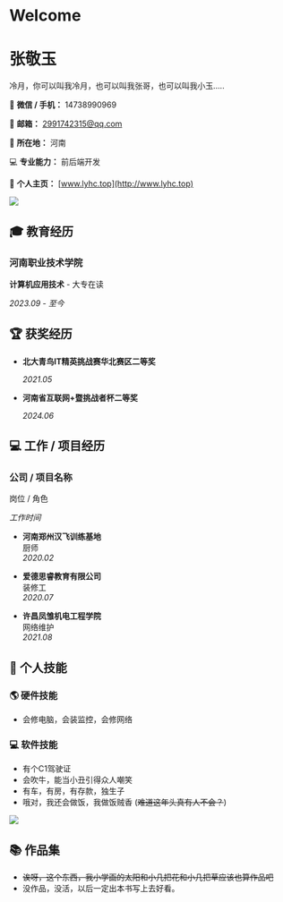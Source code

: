 # Welcome

# 张敬玉

冷月，你可以叫我冷月，也可以叫我张哥，也可以叫我小玉.....

💬 **微信 / 手机：** 14738990969

📮 **邮箱：** 2991742315@qq.com

📌 **所在地：** 河南

💻 **专业能力：** 前后端开发

🔗 **个人主页：** [www.lyhc.top](http://www.lyhc.top)

![](https://www.lyhc.top/img/profile.jpg)

## 🎓 教育经历

### 河南职业技术学院

**计算机应用技术** - 大专在读

*2023.09 - 至今*

## 🏆 获奖经历

- **北大青鸟IT精英挑战赛华北赛区二等奖**

  *2021.05*
- **河南省互联网+暨挑战者杯二等奖**

  *2024.06*

## 💻 工作 / 项目经历

### 公司 / 项目名称

岗位 / 角色

*工作时间*

- **河南郑州汉飞训练基地**  
  厨师  
  *2020.02*

- **爱德思睿教育有限公司**  
  装修工  
  *2020.07*

- **许昌凤雏机电工程学院**  
  网络维护  
  *2021.08*

## 🔧 个人技能

### 🌎 硬件技能

- 会修电脑，会装监控，会修网络

### 💻 软件技能

- 有个C1驾驶证
- 会吹牛，能当小丑引得众人嘲笑
- 有车，有房，有存款，独生子
- 哦对，我还会做饭，我做饭贼香 (~~难道这年头真有人不会？~~)

![  ](https://www.lyhc.top/img/Meme.jpg)

## 📚 作品集

- ~~诶呀，这个东西，我小学画的太阳和小几把花和小几把草应该也算作品吧~~
- 没作品，没活，以后一定出本书写上去好看。
